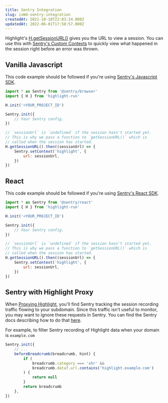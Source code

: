```yaml
---
title: Sentry Integration
slug: ixW4-sentry-integration
createdAt: 2021-10-18T22:03:24.000Z
updatedAt: 2022-06-01T17:58:57.000Z
---
```


Highlight's [H.getSessionURL()](/api/client/h-get-session-url) gives you the URL to view a session. You can use this with [Sentry's Custom Contexts](https://docs.sentry.io/platforms/javascript/enriching-events/context/) to quickly view what happened in the session right before an error was thrown.

## Vanilla Javascript

This code example should be followed if you're using [Sentry's Javascript SDK](https://docs.sentry.io/platforms/javascript/).

```javascript
import * as Sentry from '@sentry/browser'
import { H } from 'highlight-run'

H.init('<YOUR_PROJECT_ID')

Sentry.init({
	// Your Sentry config.
})

// `sessionUrl` is `undefined` if the session hasn't started yet.
// This is why we pass a function to `getSessionURL()` which is
// called when the session has started.
H.getSessionURL().then((sessionUrl) => {
	Sentry.setContext('highlight', {
		url: sessionUrl,
	})
})
```

## React

This code example should be followed if you're using [Sentry's React SDK](https://docs.sentry.io/platforms/javascript/guides/react/enriching-events/context/).

```javascript
import * as Sentry from '@sentry/react'
import { H } from 'highlight-run'

H.init('<YOUR_PROJECT_ID')

Sentry.init({
	// Your Sentry config.
})

// `sessionUrl` is `undefined` if the session hasn't started yet.
// This is why we pass a function to `getSessionURL()` which is
// called when the session has started.
H.getSessionURL().then((sessionUrl) => {
	Sentry.setContext('highlight', {
		url: sessionUrl,
	})
})
```

## Sentry with Highlight Proxy

When [Proxying Highlight](/tips/proxying-highlight), you'll find Sentry tracking the session recording traffic flowing to your subdomain. Since this traffic isn't useful to monitor, you may want to ignore these requests in Sentry. You can find the Sentry docs describing how to do that [here](https://docs.sentry.io/platforms/javascript/enriching-events/breadcrumbs/#customize-breadcrumbs).

For example, to filter Sentry recording of Highlight data when your domain is `example.com`

```javascript
Sentry.init({
	// ...
	beforeBreadcrumb(breadcrumb, hint) {
		if (
			breadcrumb.category === 'xhr' &&
			breadcrumb.data?.url.contains('highlight.example.com')
		) {
			return null
		}
		return breadcrumb
	},
})
```
